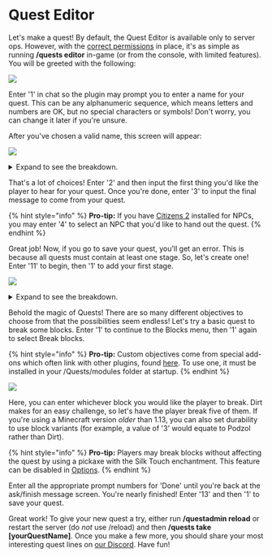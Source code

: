 # Quest Editor

Let's make a quest! By default, the Quest Editor is available only to server ops. However, with the [correct permissions](https://pikamug.gitbook.io/quests/setup/commands-and-permissions) in place, it's as simple as running **/quests editor** in-game (or from the console, with limited features). You will be greeted with the following:

![](../.gitbook/assets/quest\_editor.png)

Enter '1' in chat so the plugin may prompt you to enter a name for your quest. This can be any alphanumeric sequence, which means letters and numbers are OK, but no special characters or symbols! Don't worry, you can change it later if you're unsure.

After you've chosen a valid name, this screen will appear:

![](../.gitbook/assets/quest\_main.png)

<details>

<summary>Expand to see the breakdown.</summary>

1. Change the name of your quest
2. Shown to player when accepting quest
3. Shown to player after completing quest
4. Must speak to this Citizens NPC to start quest
5. Must right-click on this block to start quest
6. Must stand in this WorldGuard region to start quest
7. Use NPC GUI to start quest instead of chat
8. Change what a player needs to take your quest
9. Change the time(s) that your quest is available
10. Change what objectives your quest consists of
11. Change what a player gets for taking your quest
12. Change settings purely specific to your quest
13. Finish working on your quest
14. Discard all work on your quest

</details>

That's a lot of choices! Enter '2' and then input the first thing you'd like the player to hear for your quest. Once you're done, enter '3' to input the final message to come from your quest.

{% hint style="info" %}
**Pro-tip:** If you have [Citizens 2](https://www.spigotmc.org/resources/citizens.13811/) installed for NPCs, you may enter '4' to select an NPC that you'd like to hand out the quest.
{% endhint %}

Great job! Now, if you go to save your quest, you'll get an error. This is because all quests must contain at least one stage. So, let's create one! Enter '11' to begin, then '1' to add your first stage.

![](../.gitbook/assets/quest\_stage.png)

<details>

<summary>Expand to see the breakdown.</summary>

1. Includes objectives to break, place, damage, or use blocks
2. Includes objectives to craft, smelt, or enchant items
3. Includes objectives to deliver items to, talk to, or kill NPCs
4. Includes objectives to kill or tame mobs, catch fish, or shear sheep
5. Objective to kill an amount of players
6. Objective to travel to a specific radius of world coordinates
7. Objective to enter a specific string in chat
8. Objective from an installed [custom module](../casual/modules.md)
9. After setting at least one objective, run an [action](../casual/action-editor.md) at the start, end, or during the stage
10. After setting at least one objective, check a [condition](../expert/condition-editor.md) during the stage
11. Number of seconds to wait before the next stage may begin
12. After setting a delay, show a message to the player once the delay starts
13. Show a message to the player once the stage begins
14. Show a message to the player once the stage ends
15. Override the message shown to the player about what their objectives are
16. Permanently remove this stage
17. Finish working on your stage

</details>

Behold the magic of Quests! There are so many different objectives to choose from that the possibilities seem endless! Let's try a basic quest to break some blocks. Enter '1' to continue to the Blocks menu, then '1' again to select Break blocks.

{% hint style="info" %}
**Pro-tip:** Custom objectives come from special add-ons which often link with other plugins, found [here](https://pikamug.gitbook.io/quests/casual/modules). To use one, it must be installed in your /Quests/modules folder at startup.
{% endhint %}

![](../.gitbook/assets/quest\_break.png)

Here, you can enter whichever block you would like the player to break. Dirt makes for an easy challenge, so let's have the player break five of them. If you're using a Minecraft version _older_ than 1.13, you can also set durability to use block variants (for example, a value of '3' would equate to Podzol rather than Dirt).

{% hint style="info" %}
**Pro-tip:** Players may break blocks without affecting the quest by using a pickaxe with the Silk Touch enchantment. This feature can be disabled in [Options](../beginner/options.md).
{% endhint %}

Enter all the appropriate prompt numbers for 'Done' until you're back at the ask/finish message screen. You're nearly finished! Enter '13' and then '1' to save your quest.

Great work! To give your new quest a try, either run **/questadmin reload** or restart the server (do _not_ use /reload) and then **/quests take \[yourQuestName]**. Once you make a few more, you should share your most interesting quest lines on [our Discord](https://discordapp.com/invite/d56CQ6e). Have fun!
